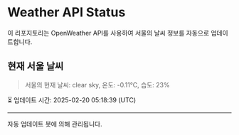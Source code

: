 
# Weather API Status

이 리포지토리는 OpenWeather API를 사용하여 서울의 날씨 정보를 자동으로 업데이트합니다.

## 현재 서울 날씨
> 서울의 현재 날씨: clear sky, 온도: -0.11°C, 습도: 23%

⏳ 업데이트 시간: 2025-02-20 05:18:39 (UTC)

---
자동 업데이트 봇에 의해 관리됩니다.
